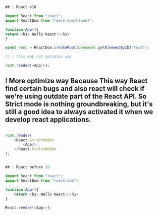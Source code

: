 ```Javascript

## ! React v18

import React from "react";
import ReactDom from "react-dom/client";

function App(){
return <h1> Hello React!</h1>
}

const root = ReactDom.createRoot(document.getElementByID("root));

// ! this way not optimize way

root.render(<App/>);

```

## ! More optimize way Because This way React find certain bugs and also react will check if we're using outdate part of the React API. So Strict mode is nothing groundbreaking, but it's still a good idea to always activated it when we develop react applications.

```Javascript

root.render(
    <React.StrictMode>
        <App/>
    </React.StrictMode>
);

```

```Javascript

## ! React before 18

import React from "react";
import ReactDom from "react-dom";

function App(){
    return <h1> Hello React!</h1>
}

React.render(<App/>);

```
